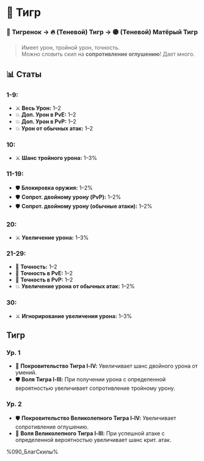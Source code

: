# 🐯 Тигр  
### 🐾 Тигренок → 🔥 (Теневой) Тигр → 🟣 (Теневой) Матёрый Тигр  
> Имеет урон, тройной урон, точность.  
> Можно словить скил на **сопротивление оглушению**! Дает много.  

## 📊 **Статы**  

### **1-9:**  
- ⚔️ **Весь Урон:** 1–2  
- 💥 **Доп. Урон в PvE:** 1–2  
- 💥 **Доп. Урон в PvP:** 1–2  
- 💥 **Урон от обычных атак:** 1–2  

### **10:**  
- ⚔️ **Шанс тройного урона:** 1–3%  

### **11-19:**  
- 🛡️ **Блокировка оружия:** 1–2%  
- 🛡️ **Сопрот. двойному урону (PvP):** 1–2%  
- 🛡️ **Сопрот. двойному урону (обычные атаки):** 1–2%  

### **20:**  
- ⚔️ **Увеличение урона:** 1–3%  

### **21-29:**  
- 🎯 **Точность:** 1–2  
- 🎯 **Точность в PvE:** 1–2  
- 🎯 **Точность в PvP:** 1–2  
- 💥 **Увеличение урона от обычных атак:** 1–2%  

### **30:**  
- ⚔️ **Игнорирование увеличения урона:** 1–3%  



## **Тигр**  

### **Ур. 1**  
- 🐾 **Покровительство Тигра Ⅰ-Ⅳ:** Увеличивает шанс двойного урона от умений.  
- 🛡️ **Воля Тигра Ⅰ-Ⅲ:** При получении урона с определенной вероятностью увеличивает сопротивление тройному урону.  

### **Ур. 2**  
- 🛡️ **Покровительство Великолепного Тигра Ⅰ-Ⅳ:** Увеличивает сопротивление оглушению.  
- 🎯 **Воля Великолепного Тигра Ⅰ-Ⅲ:** При успешной атаке с определенной вероятностью увеличивает шанс крит. атак.


%090_БлагСкилы%